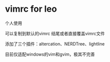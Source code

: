 # vimrc for leo

个人使用

可以复制到默认的vimrc 结尾或者直接覆盖vimrc文件

添加了三个插件：altercation、NERDTree、lightline

目前仅适配windows的vim和gvim，极其不完善
